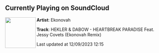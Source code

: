 ## Currently Playing on SoundCloud

[<img align="left" width="100" src="https://i1.sndcdn.com/artworks-63sRH4y89t2uQ6Sf-ocesLw-t500x500.jpg">](https://soundcloud.com/ekonovah/hekler-dabow-heartbreak-paradise-feat-jessy-covets-ekonovah-remix)

**Artist**: Ekonovah 

**Track**: HEKLER & DABOW - HEARTBREAK PARADISE Feat. Jessy Covets (Ekonovah Remix)

Last updated at 12/09/2023 12:15
